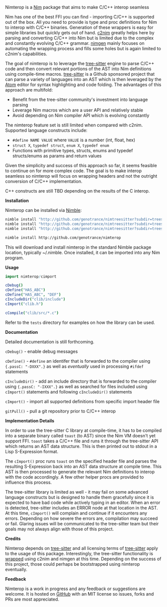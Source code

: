 Nimterop is a [Nim](https://nim-lang.org/) package that aims to make C/C++ interop seamless

Nim has one of the best FFI you can find - importing C/C++ is supported out of the box. All you need to provide is type and proc definitions for Nim to interop with C/C++ binaries. Generation of these wrappers is easy for simple libraries but quickly gets out of hand. [c2nim](https://github.com/nim-lang/c2nim) greatly helps here by parsing and converting C/C++ into Nim but is limited due to the complex and constantly evolving C/C++ grammar. [nimgen](https://github.com/genotrance/nimgen) mainly focuses on automating the wrapping process and fills some holes but is again limited to c2nim's capabilities.

The goal of nimterop is to leverage the [tree-sitter](http://tree-sitter.github.io/tree-sitter/) engine to parse C/C++ code and then convert relevant portions of the AST into Nim definitions using compile-time macros. [tree-sitter](https://github.com/tree-sitter) is a Github sponsored project that can parse a variety of languages into an AST which is then leveraged by the [Atom](https://atom.io/) editor for syntax highlighting and code folding. The advantages of this approach are multifold:
- Benefit from the tree-sitter community's investment into language parsing
- Leverage Nim macros which are a user API and relatively stable
- Avoid depending on Nim compiler API which is evolving constantly

The nimterop feature set is still limited when compared with c2nim. Supported language constructs include:
- `#define NAME VALUE` where `VALUE` is a number (int, float, hex)
- `struct X`, `typedef struct`, `enum X`, `typedef enum`
- Functions with primitive types, structs, enums and typedef structs/enums as params and return values

Given the simplicity and success of this approach so far, it seems feasible to continue on for more complex code. The goal is to make interop seamless so nimterop will focus on wrapping headers and not the outright conversion of C/C++ implementation.

C++ constructs are still TBD depending on the results of the C interop.

__Installation__

Nimterop can be installed via [Nimble](https://github.com/nim-lang/nimble):

```bash
nimble install "http://github.com/genotrance/nimtreesitter?subdir=treesitter"
nimble install "http://github.com/genotrance/nimtreesitter?subdir=treesitter_c"
nimble install "http://github.com/genotrance/nimtreesitter?subdir=treesitter_cpp"

nimble install http://github.com/genotrance/nimterop
```

This will download and install nimterop in the standard Nimble package location, typically ~/.nimble. Once installed, it can be imported into any Nim program.

__Usage__

```nim
import nimterop/cimport

cDebug()
cDefine("HAS_ABC")
cDefine("HAS_ABC", "DEF")
cIncludeDir("clib/include")
cImport("clib.h")

cCompile("clib/src/*.c")
```

Refer to the ```tests``` directory for examples on how the library can be used.

__Documentation__

Detailed documentation is still forthcoming.

`cDebug()` - enable debug messages

`cDefine()` - `#define` an identifer that is forwarded to the compiler using `{.passC: "-DXXX".}` as well as _eventually_ used in processing `#ifdef` statements

`cIncludeDir()` - add an include directory that is forwarded to the compiler using `{.passC: "-IXXX".}` as well as searched for files included using `cImport()` statements and following `cIncludeDir()` statements

`cImport()` - import all supported definitions from specific import header file

`gitPull()` - pull a git repository prior to C/C++ interop

__Implementation Details__

In order to use the tree-sitter C library at compile-time, it has to be compiled into a separate binary called `toast` (to AST) since the Nim VM doesn't yet support FFI. `toast` takes a C/C++ file and runs it through the tree-sitter API which returns an AST data structure. This is then printed out to stdout in a Lisp S-Expression format.

The `cImport()` proc runs `toast` on the specified header file and parses the resulting S-Expression back into an AST data structure at compile time. This AST is then processed to generate the relevant Nim definitions to interop with the code accordingly. A few other helper procs are provided to influence this process.

The tree-sitter library is limited as well - it may fail on some advanced language constructs but is designed to handle them gracefully since it is expected to have bad code while actively typing in an editor. When an error is detected, tree-sitter includes an ERROR node at that location in the AST. At this time, `cImport()` will complain and continue if it encounters any errors. Depending on how severe the errors are, compilation may succeed or fail. Glaring issues will be communicated to the tree-sitter team but their goals may not always align with those of this project.

__Credits__

Nimterop depends on [tree-sitter](http://tree-sitter.github.io/tree-sitter/) and all licensing terms of [tree-sitter](https://github.com/tree-sitter/tree-sitter/blob/master/LICENSE) apply to the usage of this package. Interestingly, the tree-sitter functionality is [wrapped](https://github.com/genotrance/nimtreesitter) using c2nim and nimgen at this time. Depending on the success of this project, those could perhaps be bootstrapped using nimterop eventually.

__Feedback__

Nimterop is a work in progress and any feedback or suggestions are welcome. It is hosted on [GitHub](https://github.com/genotrance/nimterop) with an MIT license so issues, forks and PRs are most appreciated.
